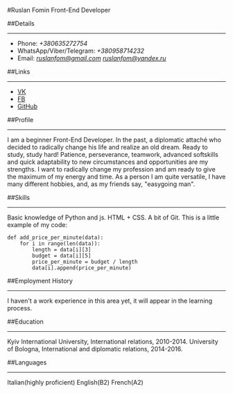 #Ruslan Fomin
Front-End Developer

##Details

---

- Phone: _+380635272754_
- WhatsApp/Viber/Telegram: _+380958714232_
- Email: *ruslanfom@gmail.com ruslanfom@yandex.ru*

##Links

---

- [VK](https://vk.com/bepjiyckoh)
- [FB](https://www.facebook.com/pyJIeT/)
- [GitHub](https://github.com/RuslanFom)

##Profile

---

I am a beginner Front-End Developer. In the past, a diplomatic attaché who decided to radically change his life and realize an old dream. Ready to study, study hard! Patience, perseverance, teamwork, advanced softskills and quick adaptability to new circumstances and opportunities are my strengths. I want to radically change my profession and am ready to give the maximum of my energy and time. As a person I am quite versatile, I have many different hobbies, and, as my friends say, "easygoing man".

##Skills

---

Basic knowledge of Python and js. HTML + CSS. A bit of Git.
This is a little example of my code:

```
def add_price_per_minute(data):
    for i in range(len(data)):
        length = data[i][3]
        budget = data[i][5]
        price_per_minute = budget / length
        data[i].append(price_per_minute)
```

##Employment History

---

I haven't a work experience in this area yet, it will appear in the learning process.

##Education

---

Kyiv International University, International relations, 2010-2014.
University of Bologna, International and diplomatic relations, 2014-2016.

##Languages

---

Italian(highly proficient)
English(B2)
French(A2)
